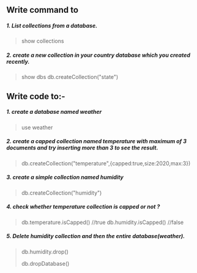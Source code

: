 ## Write command to

##### 1. List collections from a database.

> show collections

##### 2. create a new collection in your country database which you created recently.

> show dbs
> db.createCollection("state")

## Write code to:-

##### 1. create a database named weather

> use weather

##### 2. create a capped collection named temperature with maximum of 3 documents and try inserting more than 3 to see the result.

> db.createCollection("temperature",{capped:true,size:2020,max:3})

##### 3. create a simple collection named humidity

> db.createCollection("humidity")

##### 4. check whether temperature collection is capped or not ?

> db.temperature.isCapped() //true
> db.humidity.isCapped() //false

##### 5. Delete humidity collection and then the entire database(weather).

> db.humidity.drop()
>
> db.dropDatabase()
